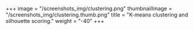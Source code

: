+++
image = "/screenshots_img/clustering.png"
thumbnailImage =  "/screenshots_img/clustering.thumb.png"
title = "K-means clustering and silhouette scoring."
weight = "-40"
+++